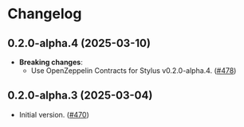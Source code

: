 # Changelog

## 0.2.0-alpha.4 (2025-03-10)

- **Breaking changes**:
  - Use OpenZeppelin Contracts for Stylus v0.2.0-alpha.4. ([#478](https://github.com/OpenZeppelin/contracts-wizard/pull/478))

## 0.2.0-alpha.3 (2025-03-04)

- Initial version. ([#470](https://github.com/OpenZeppelin/contracts-wizard/pull/470))
